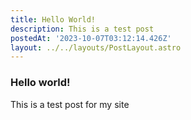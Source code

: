 ```yaml
---
title: Hello World!
description: This is a test post
postedAt: '2023-10-07T03:12:14.426Z'
layout: ../../layouts/PostLayout.astro
---
```


### Hello world!

This is a test post for my site
